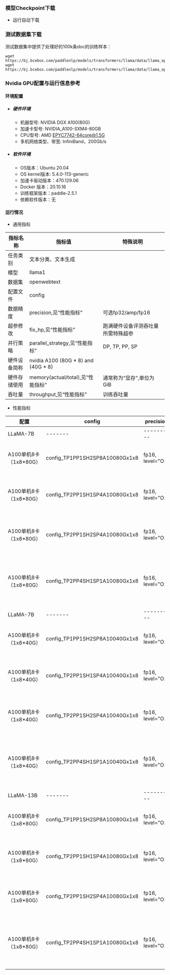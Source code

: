 ### 模型Checkpoint下载
* 运行自动下载


### 测试数据集下载
测试数据集中提供了处理好的100k条doc的训练样本：
```
wget https://bj.bcebos.com/paddlenlp/models/transformers/llama/data/llama_openwebtext_100k_ids.npy
wget https://bj.bcebos.com/paddlenlp/models/transformers/llama/data/llama_openwebtext_100k_idx.npz
```

### Nvidia GPU配置与运行信息参考
#### 环境配置
- ##### 硬件环境
    - 机器型号: NVIDIA DGX A100(80G) 
    - 加速卡型号: NVIDIA_A100-SXM4-80GB
    - CPU型号: AMD EPYC7742-64core@1.5G
    - 多机网络类型、带宽: InfiniBand，200Gb/s
- ##### 软件环境
   - OS版本：Ubuntu 20.04
   - OS kernel版本: 5.4.0-113-generic     
   -  加速卡驱动版本：470.129.06
   - Docker 版本：20.10.16
   - 训练框架版本：paddle-2.5.1
   - 依赖软件版本：无

#### 运行情况

* 通用指标

| 指标名称       | 指标值                         | 特殊说明                                    |
| -------------- | ------------------------------ | ------------------------------------------- |
| 任务类别       | 文本分类、文本生成             |                                             |
| 模型           | llama1                    |                                             |
| 数据集         | openwebtext              |                                             |
| 配置文件       | config                    |                                             |
| 数据精度       | precision,见“性能指标”         | 可选fp32/amp/fp16                           |
| 超参修改       | fix_hp,见“性能指标”            | 跑满硬件设备评测吞吐量所需特殊超参          |
| 并行策略       | parallel_strategy,见“性能指标” | DP, TP, PP, SP          |
| 硬件设备简称   | nvidia A100 (80G * 8) and (40G * 8) |                                             |
| 硬件存储使用   | memory(actual/total),见“性能指标” | 通常称为“显存”,单位为GiB                    |
| 吞吐量       | throughput,见“性能指标”           | 训练吞吐量 |

* 性能指标

| 配置     | config | precision | fix_hp | parallel_strategy | throughput   | memory  |
| ------- | ------- | --------- | ------ | ---------------- | ------------ | ------ |
| LLaMA-7B | ------- | --------- | ------ | ---------------- | ------------ | ------ | 
| A100单机8卡（1x8*80G）  | config_TP1PP1SH2SP8A10080Gx1x8 | fp16, level="O2" | per_device_bs=4, accumulate=64, (global bs = 4M tokens) | flash_attention=True, recompute=False, use_fused_rms_norm=True, sharding="stage2", sharding_degree=8 |   16.67 * 2048 / 8 = 4267 tokens/s   |  70.09 * 8 GB  |
| A100单机8卡（1x8*80G）  | config_TP2PP1SH1SP4A10080Gx1x8 | fp16, level="O2" | per_device_bs=4, accumulate=128, (global bs = 4M tokens) | flash_attention=True, recompute=False, use_fused_rms_norm=True, sharding="stage1", sharding_degree=4, tensor_parallel_degree=2 |   15.19 * 2048 / 8 = 3888 tokens/s   |  58.73 * 8 GB  |   
| A100单机8卡（1x8*80G）  | config_TP2PP1SH2SP4A10080Gx1x8 | fp16, level="O2" | per_device_bs=4, accumulate=128, (global bs = 4M tokens) | flash_attention=True, recompute=False, use_fused_rms_norm=True, sharding="stage2", sharding_degree=4, tensor_parallel_degree=2 |   14.26 * 2048 / 8 = 3650 tokens/s   |  54.01 * 8 GB  |   
| A100单机8卡（1x8*80G）  | config_TP2PP4SH1SP1A10080Gx1x8 | fp16, level="O2" | per_device_bs=4, accumulate=512, (global bs = 4M tokens) | flash_attention=True, recompute=False, use_fused_rms_norm=True, sharding="stage2", sharding_degree=4, tensor_parallel_degree=2 |  14.54 * 2048 / 8 = 3722 tokens/s   |  46.80\*2 + 38.93\*2 + 31.74\*2 + 26.92\*2 GB  |   
| LLaMA-7B | ------- | --------- | ------ | ---------------- | ------------ | ------ | 
| A100单机8卡（1x8*40G）  | config_TP1PP1SH2SP8A10040Gx1x8 | fp16, level="O2" | per_device_bs=2, accumulate=128, (global bs =4M tokens) | flash_attention=True, recompute=True, use_fused_rms_norm=False, sharding="stage2", sharding_degree=8 |   10.72 * 2048 / 8 = 2744 tokens/s   |  33.55 * 8 GB  |
| A100单机8卡（1x8*40G）  | config_TP2PP1SH1SP4A10040Gx1x8 | fp16, level="O2" | per_device_bs=2, accumulate=256, (global bs = 4M tokens) | flash_attention=True, recompute=True, use_fused_rms_norm=False, sharding="stage1", sharding_degree=4, tensor_parallel_degree=2 |   8.45 * 2048 / 8 = 2163 tokens/s   |  28.4 * 8 GB  |   
| A100单机8卡（1x8*40G）  | config_TP2PP1SH2SP4A10040Gx1x8 | fp16, level="O2" | per_device_bs=2, accumulate=256, (global bs = 4M tokens) | flash_attention=True, recompute=True, use_fused_rms_norm=False, sharding="stage2", sharding_degree=4, tensor_parallel_degree=2 |   8.44 * 2048 / 8 = 2160 tokens/s   |  25.8 * 8 GB  |   
| A100单机8卡（1x8*40G）  | config_TP2PP4SH1SP1A10040Gx1x8 | fp16, level="O2" | per_device_bs=2, accumulate=1024, (global bs = 4M tokens) | flash_attention=True, recompute=True, use_fused_rms_norm=False, sharding="stage2", sharding_degree=4, tensor_parallel_degree=2 |  8.72 * 2048 / 8 = 2232 tokens/s   |  20.41\*2 + 19.80\*2 + 19.41\*2 + 20.12\*2 GB  |  
| LLaMA-13B | ------- | --------- | ------ | ---------------- | ------------ | ------ | 
| A100单机8卡（1x8*80G）  | config_TP1PP1SH2SP8A10080Gx1x8 | fp16, level="O2" | per_device_bs=2, accumulate=128, (global bs = 4M tokens) | flash_attention=True, recompute=True, use_fused_rms_norm=True, sharding="stage2", sharding_degree=8 |   6.67 * 2048 / 8 = 1707 tokens/s   |  60.06 * 8 GB  |
| A100单机8卡（1x8*80G）  | config_TP2PP1SH1SP4A10080Gx1x8 | fp16, level="O2" | per_device_bs=2, accumulate=256, (global bs = 4M tokens) | flash_attention=True, recompute=True, use_fused_rms_norm=True, sharding="stage1", sharding_degree=4, tensor_parallel_degree=2 |   6.27 * 2048 / 8 = 1605 tokens/s   |  52.27 * 8 GB  |   
| A100单机8卡（1x8*80G）  | config_TP2PP1SH2SP4A10080Gx1x8 | fp16, level="O2" | per_device_bs=2, accumulate=256, (global bs = 4M tokens) | flash_attention=True, recompute=True, use_fused_rms_norm=True, sharding="stage2", sharding_degree=4, tensor_parallel_degree=2 |   5.82 * 2048 / 8 = 1489 tokens/s   |  43.84 * 8 GB  |   
| A100单机8卡（1x8*80G）  | config_TP2PP4SH1SP1A10080Gx1x8 | fp16, level="O2" | per_device_bs=4, accumulate=512, (global bs = 4M tokens) | flash_attention=True, recompute=True, use_fused_rms_norm=True, sharding="stage2", sharding_degree=4, tensor_parallel_degree=2 |  6.24 * 2048 / 8 = 1597 tokens/s   |  57.67\*2 + 46.49\*2 + 35.24\*2 + 25.59\*2 GB  |  